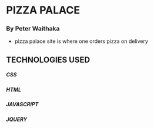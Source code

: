 # PIZZA PALACE
### By Peter Waithaka
 * pizza palace site is where one orders pizza on delivery
 ## TECHNOLOGIES USED
 ##### CSS
 ##### HTML
 ##### JAVASCRIPT
 ##### JQUERY